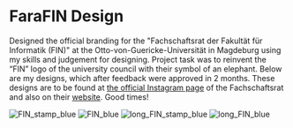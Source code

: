 # FaraFIN Design

Designed the official branding for the "Fachschaftsrat der Fakultät für Informatik (FIN)" at the Otto-von-Guericke-Universität in Magdeburg using my  skills and judgement for designing. Project task was to reinvent the “FIN” logo of the university council with their symbol of an elephant. Below are my designs, which after feedback were approved in 2 months. These designs are to be found at [the official Instagram page](https://www.instagram.com/farafin_md/) of the Fachschaftsrat and also on their [website](www.farafin.de). Good times! 

![FIN_stamp_blue](https://user-images.githubusercontent.com/75858676/226184404-53c2f6fe-41b8-45db-96bd-2f2d33e33b3c.svg)
![FIN_blue](https://user-images.githubusercontent.com/75858676/226184412-aac7ef62-f4e1-41cb-9d59-13f54fe6e02b.svg)
![long_FIN_stamp_blue](https://user-images.githubusercontent.com/75858676/226184421-43c08146-69c9-4edf-b251-cbba7cbb2349.svg)
![long_FIN_blue](https://user-images.githubusercontent.com/75858676/226184425-a7f328cb-7c43-4c52-a0e8-3024530a8954.svg)
